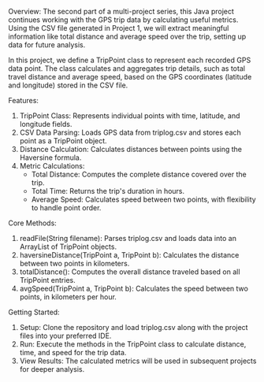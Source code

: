 Overview:
The second part of a multi-project series, this Java project continues working with the GPS trip data by calculating useful metrics. Using the CSV file generated in Project 1, we will extract meaningful information like total distance and average speed over the trip, setting up data for future analysis.

In this project, we define a TripPoint class to represent each recorded GPS data point. The class calculates and aggregates trip details, such as total travel distance and average speed, based on the GPS coordinates (latitude and longitude) stored in the CSV file.

Features:
1. TripPoint Class: Represents individual points with time, latitude, and longitude fields.
2. CSV Data Parsing: Loads GPS data from triplog.csv and stores each point as a TripPoint object.
3. Distance Calculation: Calculates distances between points using the Haversine formula.
4. Metric Calculations:
    - Total Distance: Computes the complete distance covered over the trip.
    - Total Time: Returns the trip's duration in hours.
    - Average Speed: Calculates speed between two points, with flexibility to handle point order.

Core Methods:
1. readFile(String filename): Parses triplog.csv and loads data into an ArrayList of TripPoint objects.
2. haversineDistance(TripPoint a, TripPoint b): Calculates the distance between two points in kilometers.
3. totalDistance(): Computes the overall distance traveled based on all TripPoint entries.
4. avgSpeed(TripPoint a, TripPoint b): Calculates the speed between two points, in kilometers per hour.

Getting Started:
1. Setup: Clone the repository and load triplog.csv along with the project files into your preferred IDE.
2. Run: Execute the methods in the TripPoint class to calculate distance, time, and speed for the trip data.
3. View Results: The calculated metrics will be used in subsequent projects for deeper analysis.